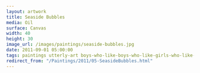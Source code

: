 ```yaml
---
layout: artwork
title: Seaside Bubbles
media: Oil
surface: Canvas
width: 40
height: 30
image_url: /images/paintings/seaside-bubbles.jpg
date: 2011-09-01 05:00:00
tags: paintings utterly-art boys-who-like-boys-who-like-girls-who-like-girls
redirect_from: "/Paintings/2011/05-SeasideBubbles.html"
---
```

